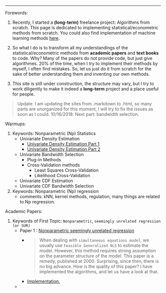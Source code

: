***
Forewords:

1. Recently, I started a **(long-term)** freelance project: Algorithms from scratch. This page is dedicated to implementing statistical/econometric methods from scratch. You could also find implementation of machine learning methods [here](https://brbisheng.github.io/algorithms/).

2. So what I do is to transform all my understandings of the statistical/econometric methods from **academic papers** and **text books** to code. Why? Many of the papers do not provide code, but just give algorithmes. 20% of the time, when I try to implement their methods by myself, I often find mistakes. So, let us just do it from scratch for the sake of better understanding them and inventing our own methods.

3. This site is still under construction, the structure may vary, but I try to work diligently to make it indeed a **long-term** project and a place useful for people.  

> Update: I am updating the sites from .markdown to .html, so many parts are unorganized for this moment, I will try to fix the issues as soon as I could.
> 10/16/2018: Next part: bandwidth selection.

Warmups:
1. Keywords: Nonparametric (Np) Statistics
    - Univariate Density Estimation 
        - [Univariate Density Estimation Part 1](https://htmlpreview.github.io/?https://github.com/brbisheng/Econ-Stat-Methods/blob/master/Nonparametric%20principles/UnivariateDensityEstimation_Part_1.html)
        - [Univariate Density Estimation Part 2](https://htmlpreview.github.io/?https://github.com/brbisheng/Econ-Stat-Methods/blob/master/Nonparametric%20principles/UnivariateDensityEstimation_Part_2.html)
    - Univariate Bandwidth Selection
        - Plug-in Methods
        - Cross-Validation methods
            - Least Squares Cross-Validation
            - Likelihood Cross-Validation
    - Univariate CDF Estimation
    - Univariate CDF Bandwidth Selection
2. Keywords: Nonparametric (Np) regression
    - comments: kNN, kernel methods, regulation, many things are related to Np regression.
    

Academic Papers:

1. Keywords of First Topic: `Nonparametric`, `seemingly unrelated regression (or SUR)` 
    - Paper 1 : [Nonparametric seemingly unrelated regression](https://www.sciencedirect.com/science/article/pii/S030440760000018X) 
      * > When dealing with `simultaneous equations model`, we usually use `Feasible Generalized NLS` to estimate the model. However, this method requires strong assumption on the parameter structure of the model. This paper is a remedy, published at 2000. Surprising, since then, there is no big advance. How is the quality of this paper? I have implemented the algorithms, and let us have a look at that.
      * [Implementation.]()
    - 
